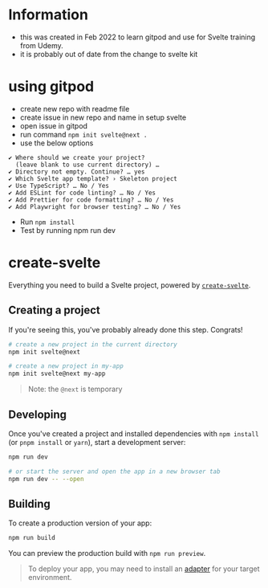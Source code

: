 # Information
 - this was created in Feb 2022 to learn gitpod and use for Svelte training from Udemy.  
 - it is probably out of date from the change to svelte kit


# using gitpod
- create new repo with readme file
- create issue in new repo and name in setup svelte
- open issue in gitpod
- run command `npm init svelte@next . `
- use the below options
```
✔ Where should we create your project?
  (leave blank to use current directory) … 
✔ Directory not empty. Continue? … yes
✔ Which Svelte app template? › Skeleton project
✔ Use TypeScript? … No / Yes
✔ Add ESLint for code linting? … No / Yes
✔ Add Prettier for code formatting? … No / Yes
✔ Add Playwright for browser testing? … No / Yes
```
- Run `npm install`
- Test by running npm run dev

# create-svelte

Everything you need to build a Svelte project, powered by [`create-svelte`](https://github.com/sveltejs/kit/tree/master/packages/create-svelte).

## Creating a project

If you're seeing this, you've probably already done this step. Congrats!

```bash
# create a new project in the current directory
npm init svelte@next

# create a new project in my-app
npm init svelte@next my-app
```

> Note: the `@next` is temporary

## Developing

Once you've created a project and installed dependencies with `npm install` (or `pnpm install` or `yarn`), start a development server:

```bash
npm run dev

# or start the server and open the app in a new browser tab
npm run dev -- --open
```

## Building

To create a production version of your app:

```bash
npm run build
```

You can preview the production build with `npm run preview`.

> To deploy your app, you may need to install an [adapter](https://kit.svelte.dev/docs/adapters) for your target environment.
